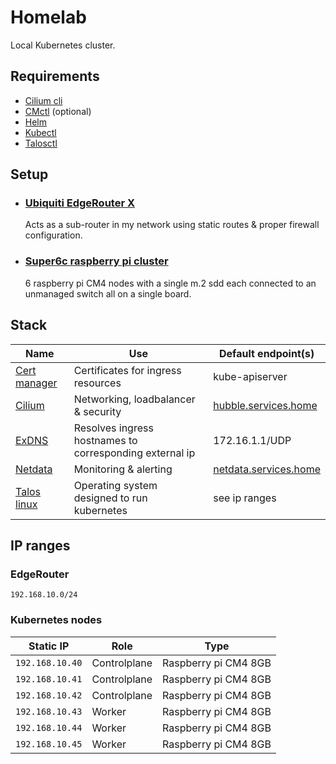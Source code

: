 # Homelab

Local Kubernetes cluster.

## Requirements

- [Cilium cli](https://docs.cilium.io/en/stable/gettingstarted/k8s-install-default/#install-the-cilium-cli)
- [CMctl](https://cert-manager.io/docs/reference/cmctl/#installation) (optional)
- [Helm](https://helm.sh/docs/helm/helm_install/)
- [Kubectl](https://kubernetes.io/docs/tasks/tools/#kubectl)
- [Talosctl](https://www.talos.dev/v1.6/introduction/getting-started/#talosctl)
<!-- - []() -->

## Setup

- ### [Ubiquiti EdgeRouter X]()

  Acts as a sub-router in my network using static routes & proper firewall configuration.

- ### [Super6c raspberry pi cluster]()

  6 raspberry pi CM4 nodes with a single m.2 sdd each connected to an unmanaged switch all on a single board.

## Stack

| Name                                                                                  | Use                                                     | Default endpoint(s)                                    |
| ------------------------------------------------------------------------------------- | ------------------------------------------------------- | ------------------------------------------------------ |
| [Cert manager](https://github.com/LucaRickli/homelab/tree/main/internal/cert-manager) | Certificates for ingress resources                      | kube-apiserver                                         |
| [Cilium](https://github.com/LucaRickli/homelab/tree/main/internal/cilium)             | Networking, loadbalancer & security                     | [hubble.services.home](https://hubble.services.home)   |
| [ExDNS](https://github.com/LucaRickli/homelab/tree/main/internal/exDNS)               | Resolves ingress hostnames to corresponding external ip | 172.16.1.1/UDP                                         |
| [Netdata](https://github.com/LucaRickli/homelab/tree/main/internal/netdata)           | Monitoring & alerting                                   | [netdata.services.home](https://netdata.services.home) |
| [Talos linux](https://github.com/LucaRickli/homelab/tree/main/talos)                  | Operating system designed to run kubernetes             | see ip ranges                                          |

<!-- | []()             |                                                         | -->

## IP ranges

### EdgeRouter

`192.168.10.0/24`

### Kubernetes nodes

| Static IP       | Role         | Type                 |
| --------------- | ------------ | -------------------- |
| `192.168.10.40` | Controlplane | Raspberry pi CM4 8GB |
| `192.168.10.41` | Controlplane | Raspberry pi CM4 8GB |
| `192.168.10.42` | Controlplane | Raspberry pi CM4 8GB |
| `192.168.10.43` | Worker       | Raspberry pi CM4 8GB |
| `192.168.10.44` | Worker       | Raspberry pi CM4 8GB |
| `192.168.10.45` | Worker       | Raspberry pi CM4 8GB |
